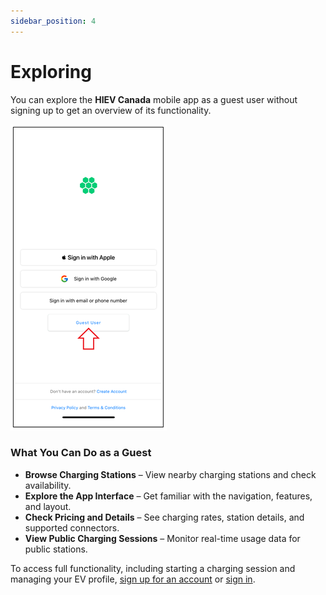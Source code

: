 ```yaml
---
sidebar_position: 4
---
```

# Exploring
You can explore the **HIEV Canada** mobile app as a guest user without signing up to get an overview of its functionality. 

![Guest User](img/Guest.png)
### What You Can Do as a Guest

- **Browse Charging Stations** – View nearby charging stations and check availability.
- **Explore the App Interface** – Get familiar with the navigation, features, and layout.
- **Check Pricing and Details** – See charging rates, station details, and supported connectors.
- **View Public Charging Sessions** – Monitor real-time usage data for public stations.

To access full functionality, including starting a charging session and managing your EV profile, [sign up for an account](docs/UserGuide/Android/CreatingAccount.md) or [sign in](docs/UserGuide/Android/SigningIn.md).